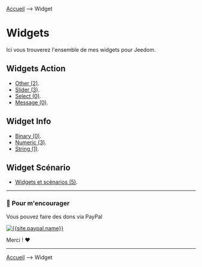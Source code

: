 
<a href="{{site.url}}/documentation">Accueil</a> --> Widget

# Widgets

Ici vous trouverez l'ensemble de mes widgets pour Jeedom.

## Widgets Action

- [Other (2)]({{site.url}}/documentation/{{site.widget}}/fr_FR/action/other).
- [Slider (3)]({{site.url}}/documentation/{{site.widget}}/fr_FR/action/slider).
- [Select (0)]({{site.url}}/documentation/{{site.widget}}/fr_FR/action/select).
- [Message (0)]({{site.url}}/documentation/{{site.widget}}/fr_FR/action/message).

## Widget Info

- [Binary (0)]({{site.url}}/documentation/{{site.widget}}/fr_FR/info/binary).
- [Numeric (3)]({{site.url}}/documentation/{{site.widget}}/fr_FR/info/numeric).
- [String (1)]({{site.url}}/documentation/{{site.widget}}/fr_FR/info/string).

## Widget Scénario

- [Widgets et scénarios (5)]({{site.url}}/documentation/{{site.widget}}/fr_FR/widget_scenario).

-------------------------------

### 💖 Pour m'encourager ###
Vous pouvez faire des dons via PayPal

[![{{site.paypal.name}}]({{site.url}}/documentation/{{site.widget}}/images/paypal.svg)]({{site.paypal.url}})

Merci ! ❤️

-------------------

<a href="{{site.url}}/documentation">Accueil</a> --> Widget